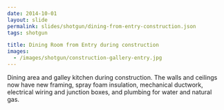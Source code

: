 ```yaml
---
date: 2014-10-01
layout: slide
permalink: slides/shotgun/dining-from-entry-construction.json
tags: shotgun

title: Dining Room from Entry during construction
images:
  - /images/shotgun/construction-gallery-entry.jpg
---
```

Dining area and galley kitchen during construction. The walls and ceilings now have new framing, spray foam insulation, mechanical ductwork, electrical wiring and junction boxes, and plumbing for water and natural gas.
